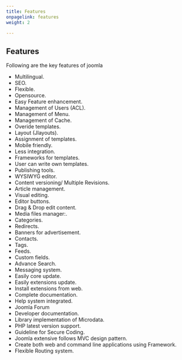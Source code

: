 ```yaml
---
title: Features
onpagelink: features
weight: 2

---
```


Features
--------

Following are the key features of joomla

- Multilingual.
- SEO.
- Flexible.
- Opensource.
- Easy Feature enhancement.
- Management of Users (ACL).
- Management of Menu.
- Management of Cache.
- Overide templates.
- Layout (Jlayouts).
- Assignment of templates.
- Mobile friendly.
- Less integration.
- Frameworks for templates.
- User can write own templates.
- Publishing tools.
- WYSIWYG editor.
- Content versioning/ Multiple Revisions.
- Article management.
- Visual editing.
- Editor buttons.
- Drag &amp; Drop edit content.
- Media files manager:.
- Categories.
- Redirects.
- Banners for advertisement.
- Contacts.
- Tags.
- Feeds.
- Custom fields.
- Advance Search.
- Messaging system.
- Easily core update.
- Easily extensions update.
- Install extensions from web.
- Complete documentation.
- Help system integrated.
- Joomla Forum
- Developer documentation.
- Library implementation of Microdata.
- PHP latest version support.
- Guideline for Secure Coding.
- Joomla extensive follows MVC design pattern.
- Create both web and command line applications using Framework.
- Flexible Routing system.
 